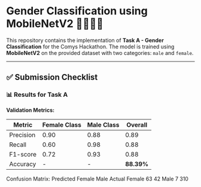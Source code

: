 # Gender Classification using MobileNetV2 🧑‍🤝‍🧑📸

This repository contains the implementation of **Task A - Gender Classification** for the Comys Hackathon. The model is trained using **MobileNetV2** on the provided dataset with two categories: `male` and `female`.

---

## ✅ Submission Checklist

### 📊 Results for Task A

**Validation Metrics:**

| Metric       | Female Class | Male Class | Overall  |
|--------------|--------------|------------|----------|
| Precision    | 0.90         | 0.88       | 0.89     |
| Recall       | 0.60         | 0.98       | 0.88     |
| F1-score     | 0.72         | 0.93       | 0.88     |
| Accuracy     | -            | -          | **88.39%** |

Confusion Matrix:
      Predicted
      Female  Male
Actual
Female 63 42
Male 7 310
